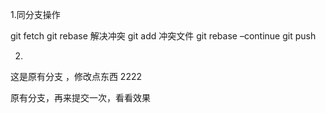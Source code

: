 1.同分支操作

git fetch
git rebase
解决冲突
git add 冲突文件
git rebase –continue
git push


2.

这是原有分支 ，修改点东西 2222


原有分支，再来提交一次，看看效果


